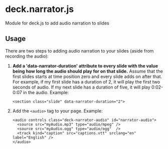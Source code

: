 deck.narrator.js
================

Module for deck.js to add audio narration to slides

## Usage

There are two steps to adding audio narration to your slides (aside from recording the audio):

 1. **Add a 'data-narrator-duration' attribute to every slide with the value being how long the audio should play for on that slide.** Assume that the first slides starts at time position zero and every slide adds on after that. For example, if my first slide has a duration of 2, it will play the first two seconds of audio. If my next slide has a duration of five, it will play 0:02-0:07 in the audio. Example:

        <section class="slide" data-narrator-duration="2">

 2. Add the `<audio>` tag to your page. Example:

        <audio controls class="deck-narrator-audio" id="narrator-audio">
          <source src="myAudio.mp3" type="audio/mpeg" />
          <source src="myAudio.ogg" type="audio/ogg"  />
          <track kind="caption" src="captions.vtt" srclang="en" label="English" />
        </audio>
